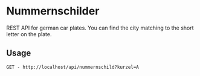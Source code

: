# Nummernschilder

REST API for german car plates. You can find the city matching to the short letter on the plate.

## Usage

`GET - http://localhost/api/nummernschild?kurzel=A`
